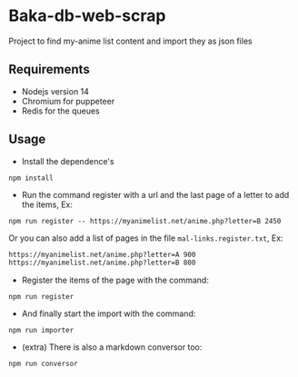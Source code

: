 # Baka-db-web-scrap

Project to find my-anime list content and import they as json files

## Requirements

-   Nodejs version 14
-   Chromium for puppeteer
-   Redis for the queues

## Usage

-   Install the dependence's

```
npm install
```

-   Run the command register with a url and the last page of a letter to add the items, Ex:

```
npm run register -- https://myanimelist.net/anime.php?letter=B 2450
```

Or you can also add a list of pages in the file `mal-links.register.txt`, Ex:

```txt
https://myanimelist.net/anime.php?letter=A 900
https://myanimelist.net/anime.php?letter=B 800
```

-   Register the items of the page with the command:

```
npm run register
```

-   And finally start the import with the command:

```
npm run importer
```

-   (extra) There is also a markdown conversor too:

```
npm run conversor
```
